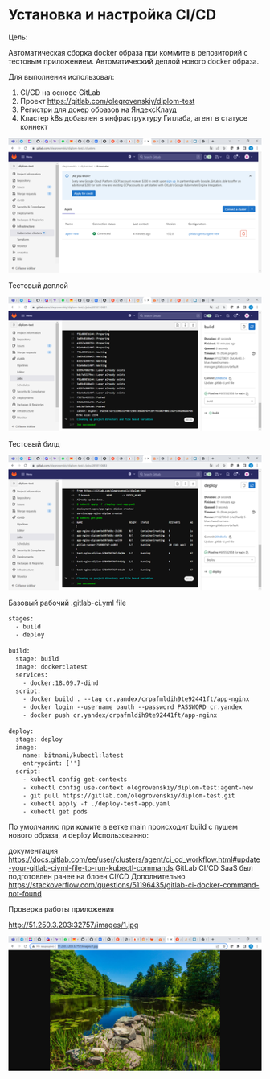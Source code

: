 # Установка и настройка CI/CD

Цель:

Автоматическая сборка docker образа при коммите в репозиторий с тестовым приложением.
Автоматический деплой нового docker образа.

Для выполнения использовал:

1. CI/CD на основе GitLab
2. Проект https://gitlab.com/olegrovenskiy/diplom-test
3. Регистри для докер образов на ЯндексКлауд
4. Кластер k8s добавлен в инфраструктуру Гитлаба, агент в статусе коннект

![sonar1](https://github.com/olegrovenskiy/diplom-devops-09/blob/main/agent.png)

Тестовый деплой

![sonar1](https://github.com/olegrovenskiy/diplom-devops-09/blob/main/build.png)

Тестовый билд

![sonar1](https://github.com/olegrovenskiy/diplom-devops-09/blob/main/deploy.png)

Базовый рабочий .gitlab-ci.yml file

    stages:
      - build
      - deploy

    build:
      stage: build
      image: docker:latest
      services:
        - docker:18.09.7-dind
      script:
        - docker build . --tag cr.yandex/crpafmldih9te92441ft/app-nginx
        - docker login --username oauth --password PASSWORD cr.yandex
        - docker push cr.yandex/crpafmldih9te92441ft/app-nginx

    deploy:
      stage: deploy
      image:
        name: bitnami/kubectl:latest
        entrypoint: ['']
      script:
        - kubectl config get-contexts
        - kubectl config use-context olegrovenskiy/diplom-test:agent-new
        - git pull https://gitlab.com/olegrovenskiy/diplom-test.git
        - kubectl apply -f ./deploy-test-app.yaml
        - kubectl get pods


По умолчанию при комите в ветке main происходит build с пушем нового образа, и deploy 
Использованно: 

документация https://docs.gitlab.com/ee/user/clusters/agent/ci_cd_workflow.html#update-your-gitlab-ciyml-file-to-run-kubectl-commands
GitLab CI/CD SaaS был подготовлен ранее на блоен CI/CD
Дополнительно https://stackoverflow.com/questions/51196435/gitlab-ci-docker-command-not-found

Проверка работы приложения

http://51.250.3.203:32757/images/1.jpg

![sonar1](https://github.com/olegrovenskiy/diplom-devops-09/blob/main/aplicat.png)


